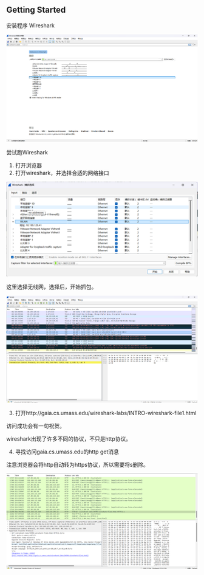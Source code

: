 ## Getting Started

安装程序 Wireshark

 ![image-20240924205618950](lab1/image-20240924205618950.png)

尝试跑Wireshark

1. 打开浏览器
2. 打开wireshark，并选择合适的网络接口

![image-20240925184406115](lab1/image-20240925184406115.png)

这里选择无线网，选择后，开始抓包。

![image-20240925184527611](lab1/image-20240925184527611.png)

3. 打开http://gaia.cs.umass.edu/wireshark-labs/INTRO-wireshark-file1.html

访问成功会有一句祝贺。

wireshark出现了许多不同的协议，不只是http协议。

4. 寻找访问gaia.cs.umass.edu的http get消息

注意浏览器会将http自动转为https协议，所以需要将s删除。

![image-20240925193036664](lab1/image-20240925193036664.png)
